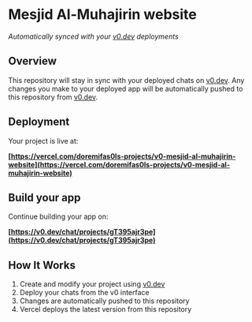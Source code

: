 # Mesjid Al-Muhajirin website

*Automatically synced with your [v0.dev](https://v0.dev) deployments*

## Overview

This repository will stay in sync with your deployed chats on [v0.dev](https://v0.dev).
Any changes you make to your deployed app will be automatically pushed to this repository from [v0.dev](https://v0.dev).

## Deployment

Your project is live at:

**[https://vercel.com/doremifas0ls-projects/v0-mesjid-al-muhajirin-website](https://vercel.com/doremifas0ls-projects/v0-mesjid-al-muhajirin-website)**

## Build your app

Continue building your app on:

**[https://v0.dev/chat/projects/gT395ajr3pe](https://v0.dev/chat/projects/gT395ajr3pe)**

## How It Works

1. Create and modify your project using [v0.dev](https://v0.dev)
2. Deploy your chats from the v0 interface
3. Changes are automatically pushed to this repository
4. Vercel deploys the latest version from this repository
